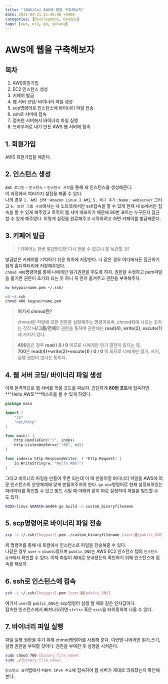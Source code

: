 ```yaml
---
title: "[AWS/Go] AWS에 웹을 구축해보자"
date: 2021-04-21 21:48:00 +0900
categories: [Development, DevOps]
tags: [aws, ec2, go, golang]
---
```


# AWS에 웹을 구축해보자 

## 목차

1. AWS회원가입
2. EC2 인스턴스 생성
3. 키페어  발급
4. 웹 서버 코딩/ 바이너리 파일 생성
5. scp명령어로 인스턴스에 바이너리 파일 전송
6. ssh로 서버에 접속
7. 접속한 서버에서 바이너리 파일 실행
8. 브라우저로 내가 만든 AWS 웹 서버에 접속

## 1. 회원가입

AWS 회원가입을 해준다.

## 2. 인스턴스 생성

`AWS 로그인` - `인스턴스` - `인스턴스 시작`을 통해 새 인스턴스를 생성해준다.  
이 과정에서 여러가지 설정을 해줄 수 있다.  
나의 경우 `1. AMI 선택` : `Amazon Linux 2 AMI`, `5. 태그 추가` : `Name: webserver` 그리고 `6. 보안 그룹 구성`에서는 내 노트북에서만 ssh접속을 할 수 있게 현재 내 ip에서만 접속을 할 수 있게 해주었고 목적이 웹 서버 배포이기 때문에 80번 포트는 누구든지 접근할 수 있게 해주었다. 이렇게 설정을 완료해주고 시작하려고 하면 키페어를 발급해준다.

## 3. 키페어 발급

> ! 키페어는 한번 발급받으면 다시 받을 수 없으니 잘 보관할 것!

발급받은 키페어를 기억하기 쉬운 위치에 저장한다. 나 같은 경우 어디에서든 접근하기 쉽게 홈디렉터리에 저장해주었다.  
`chmod 400`명령어를 통해 나에게만 읽기권한을 주도록 하자. 권한을 수정하고 pem파일을 옮기면 권한이 초기화 되는 듯 하니 꼭 먼저 옮겨주고 권한을 부여해주자.

```bash
mv keypairname.pem ~/.ssh/

cd ~/.ssh
chmod 400 keypairname.pem
```


> **여기서 chmod란?**
>
> chmod란 파일에 대한 권한을 설정해주는 명령어로써, chmod뒤에 나오는 숫자는 각각 **나/그룹/전체**의 권한을 뜻하며 권한에는 **read(4), write(2), excute(1)** 세 가지가 있다.
>
> **400**같은 경우 **read / 0 / 0** 이므로 나에게만 읽기 권한이 있다는 뜻.  
> **700**은 **read(4)+write(2)+excute(1) / 0 / 0** 이 되므로 나에게만 읽기, 쓰기, 실행 권한이 있다는 뜻이다.

## 4. 웹 서버 코딩/ 바이너리 파일 생성

이제 본격적으로 웹 서버를 띄울 코드를 짜보자. 간단하게 **80번 포트**에 접속하면 **"Hello AWS!"**텍스트를 볼 수 있게 하였다. 

```go
package main

import (
	"io"
	"net/http"
)

func main() {
	http.HandleFunc("/", index)
	http.ListenAndServe(":80", nil)
}

func index(w http.ResponseWriter, r *http.Request) {
	io.WriteString(w, "Hello AWS!")
}
```

그러고 바이너리 파일을 만들어 주면 되는데 이 때 만들어질 바이너리 파일을 AWS에 띄운 인스턴스의 운영체제에 맞게 만들어주어야 한다. `go env`명령어로 현재 설정되어있는 파라미터를 확인할 수 있고 빌드 시킬 때 아래와 같이 따로 설정하여 파일을 빌드할 수 도 있다.

```bash
GOOS=linux GOARCH=amd64 go build -o custom_binaryfilename
```

## 5. scp명령어로 바이너리 파일 전송

```bash
scp -i ~/.ssh/[keypair].pem ./custom_binaryfilename [user]@[public_DNS]:
```

위 명령어를 통해 내 로컬에서 인스턴스로 파일을 전송해줄 수 있다.  
나같은 경우 `user` = `ubuntu`였으며 `public_DNS`는 AWS EC2 인스턴스 탭의 `인스턴스 요약`에서 확인할 수 있다. 이제 파일이 제대로 보내졌는지 확인하기 위해 인스턴스에 접속을 해보자.

## 6. ssh로 인스턴스에 접속

```bash
ssh -i ~/.ssh/[keypair].pem [user]@[public_DNS]
```

여기서 `user`와 `public_DNS`는 scp명령어 실행 할 때와 같은 인자값이다.   
접속한 인스턴스에서 빠져나오려면 `ctrl+c` 혹은 `exit`을 타이핑하여 나올 수 있다.

## 7. 바이너리 파일 실행

파일 실행 권한을 주기 위해 chmod명령어를 사용해 준다. 이번엔 나에게만 읽기,쓰기,실행 권한을 부여할 것이다. 권한을 부여한 후 실행을 시켜준다.

```bash
sudo chmod 700 [binary_file_name]
sudo ./[binary_file_name]
```

`인스턴스 요약`탭에서 `퍼블릭 IPv4 주소`에 접속하여 웹 서버가 제대로 띄워졌는지 확인해본다.

